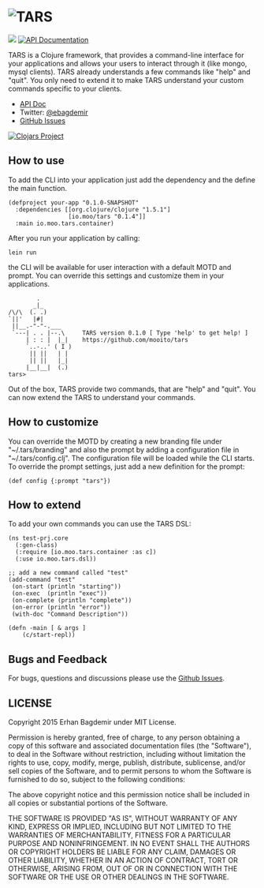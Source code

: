 ![TARS](http://www.moo.io/img/tars2.jpg)
===

<img src="https://travis-ci.org/mooito/TARS.svg" /> [![API Documentation](http://b.repl.ca/v1/doc-API-blue.png)](http://www.moo.io/tars/doc/)

TARS is a Clojure framework, that provides a command-line interface for your applications and allows your users to interact through it (like mongo, mysql clients). TARS already understands a few commands like "help" and "quit". You only need to extend it to make TARS understand your custom commands specific to your clients.

+ [API Doc](http://www.moo.io/tars/doc/)
+ Twitter: [@ebagdemir](https://twitter.com/ebagdemir)
+ [GitHub Issues](https://github.com/mooito/tars/issues)

[![Clojars Project](http://clojars.org/io.moo/tars/latest-version.svg)](http://clojars.org/io.moo/tars)

How to use
---

To add the CLI into your application just add the dependency and the define the main function.

```
(defproject your-app "0.1.0-SNAPSHOT"
  :dependencies [[org.clojure/clojure "1.5.1"]
                 [io.moo/tars "0.1.4"]]
  :main io.moo.tars.container)
```

After you run your application by calling:
```
lein run
```
the CLI will be available for user interaction with a default MOTD and prompt. You can override this settings and customize them in your applications.

```
        .
       _|_
/\/\  (. .)
`||'   |#|
 ||__.-"-"-.___
 `---| . . |--.\     TARS version 0.1.0 [ Type 'help' to get help! ]
     | : : |  |_|    https://github.com/mooito/tars
     `..-..' ( I )
      || ||   | |
      || ||   |_|
     |__|__|  (.)
tars>
```
Out of the box, TARS provide two commands, that are "help" and "quit". You can now extend the TARS to understand your commands.


How to customize
---

You can override the MOTD by creating a new branding file under "~/.tars/branding" and also the prompt by adding a configuration file in "~/.tars/config.clj". The configuration file will be loaded while the CLI starts. To override the prompt settings, just add a new definition for the prompt:

```
(def config {:prompt "tars"})
```
How to extend
---
To add your own commands you can use the TARS DSL:

```
(ns test-prj.core
  (:gen-class)
  (:require [io.moo.tars.container :as c])
  (:use io.moo.tars.dsl))

;; add a new command called "test"
(add-command "test"
 (on-start (println "starting"))
 (on-exec  (println "exec"))
 (on-complete (println "complete"))
 (on-error (println "error"))
 (with-doc "Command Description"))

(defn -main [ & args ]
    (c/start-repl))
```

## Bugs and Feedback

For bugs, questions and discussions please use the [Github Issues](https://github.com/mooito/tars/issues).

 
## LICENSE

Copyright 2015 Erhan Bagdemir under MIT License.

Permission is hereby granted, free of charge, to any person obtaining a copy
of this software and associated documentation files (the "Software"), to deal
in the Software without restriction, including without limitation the rights
to use, copy, modify, merge, publish, distribute, sublicense, and/or sell
copies of the Software, and to permit persons to whom the Software is
furnished to do so, subject to the following conditions:

The above copyright notice and this permission notice shall be included in all
copies or substantial portions of the Software.

THE SOFTWARE IS PROVIDED "AS IS", WITHOUT WARRANTY OF ANY KIND, EXPRESS OR
IMPLIED, INCLUDING BUT NOT LIMITED TO THE WARRANTIES OF MERCHANTABILITY,
FITNESS FOR A PARTICULAR PURPOSE AND NONINFRINGEMENT. IN NO EVENT SHALL THE
AUTHORS OR COPYRIGHT HOLDERS BE LIABLE FOR ANY CLAIM, DAMAGES OR OTHER
LIABILITY, WHETHER IN AN ACTION OF CONTRACT, TORT OR OTHERWISE, ARISING FROM,
OUT OF OR IN CONNECTION WITH THE SOFTWARE OR THE USE OR OTHER DEALINGS IN THE
SOFTWARE.
